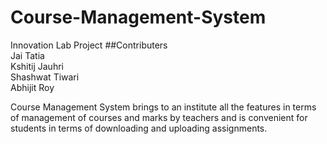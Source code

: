 # Course-Management-System
Innovation Lab Project
##Contributers<br />
Jai Tatia<br />
Kshitij Jauhri<br />
Shashwat Tiwari<br />
Abhijit Roy

Course Management System brings to an institute all the features in terms of management of courses and marks by teachers and is convenient for students in terms of downloading and uploading assignments.
